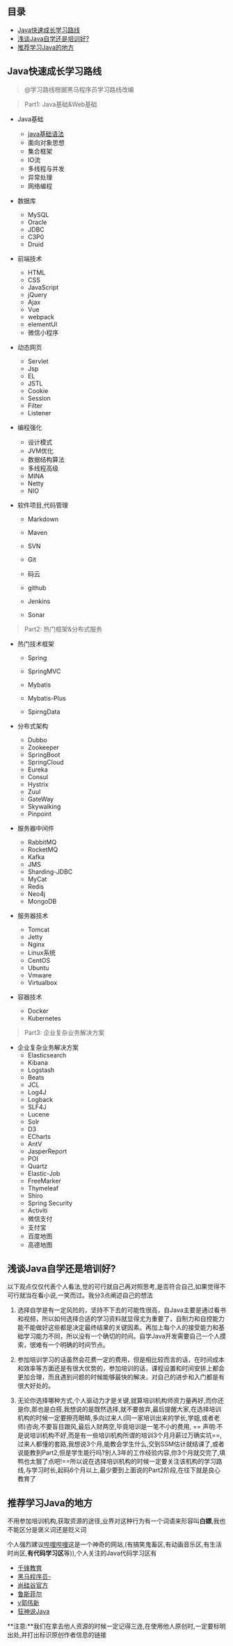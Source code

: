 ## 目录

- [Java快速成长学习路线](https://github.com/zysheep/Java-Notes#%E6%B5%85%E8%B0%88java%E8%87%AA%E5%AD%A6%E8%BF%98%E6%98%AF%E5%9F%B9%E8%AE%AD%E5%A5%BD)
- [浅谈Java自学还是培训好?]()
- [推荐学习Java的地方]()

## Java快速成长学习路线

>@学习路线根据黑马程序员学习路线改编

> Part1: Java基础&Web基础

- Java基础
  - [java基础语法](https://github.com/zysheep/Java-Notes/tree/master/Part1.Java%E5%9F%BA%E7%A1%80%26Web%E5%9F%BA%E7%A1%80/1.Java%E5%9F%BA%E7%A1%80/1.Java%E5%9F%BA%E7%A1%80%E8%AF%AD%E6%B3%95)
  - 面向对象思想
  - 集合框架
  - IO流
  - 多线程与并发
  - 异常处理
  - 网络编程

- 数据库
  - MySQL
  - Oracle
  - JDBC
  - C3P0
  - Druid

- 前端技术
  - HTML
  - CSS
  - JavaScript
  - jQuery
  - Ajax
  - Vue
  - webpack
  - elementUI
  - 微信小程序

- 动态网页
  - Servlet
  - Jsp
  - EL
  - JSTL
  - Cookie
  - Session
  - Filter
  - Listener

- 编程强化
  - 设计模式
  - JVM优化
  - 数据结构算法
  - 多线程高级
  - MINA
  - Netty
  - NIO

- 软件项目,代码管理

  - Markdown

  - Maven
  - SVN
  - Git
  - 码云
  - github
  - Jenkins
  - Sonar

> Part2: 热门框架&分布式服务

- 热门技术框架

  - Spring

  - SpringMVC
  - Mybatis
  - Mybatis-Plus
  - SpirngData

- 分布式架构

  - Dubbo
  - Zookeeper
  - SpringBoot
  - SpringCloud
  - Eureka
  - Consul
  - Hystrix
  - Zuul
  - GateWay
  - Skywalking
  - Pinpoint

- 服务器中间件

  - RabbitMQ
  - RocketMQ
  - Kafka
  - JMS
  - Sharding-JDBC
  - MyCat
  - Redis
  - Neo4j
  - MongoDB

- 服务器技术

  - Tomcat
  - Jetty
  - Nginx
  - Linux系统
  - CentOS
  - Ubuntu
  - Vmware
  - Virtualbox

- 容器技术

  - Docker
  - Kubernetes

> Part3: 企业复杂业务解决方案

- 企业复杂业务解决方案
  - Elasticsearch
  - Kibana
  - Logstash
  - Beats
  - JCL
  - Log4J
  - Logback
  - SLF4J
  - Lucene
  - Solr
  - D3
  - ECharts
  - AntV
  - JasperReport
  - POI
  - Quartz
  - Elastic-Job
  - FreeMarker
  - Thymeleaf
  - Shiro
  - Spring Security
  - Activiti
  - 微信支付
  - 支付宝
  - 百度地图
  - 高德地图

## 浅谈Java自学还是培训好?

以下观点仅仅代表个人看法,觉的可行就自己再对照思考,是否符合自己,如果觉得不可行就当在看小说,一笑而过。我分3点阐述自己的想法

1. 选择自学是有一定风险的，坚持不下去的可能性很高，自Java主要是通过看书和视频，所以如何选择合适的学习资料就显得尤为重要了，自制力和自控能力能不能做好这些都是决定最终结果的关键因素。再加上每个人的接受能力和基础学习能力不同，所以没有一个确切的时间。自学Java开发需要自己一个人摸索，很难有一个明确的时间节点。

2. 参加培训学习的话虽然会花费一定的费用，但是相比较而言的话，在时间成本和效率等方面还是有很大优势的，参加培训的话，课程设置和时间安排上都会更加合理，而且遇到问题的时候能够最快的解决，对自己的进步和入门都是有很大好处的。
3. 无论你选择哪种方式,个人驱动力才是关键,就算培训机构师资力量再好,而你还是你,那也是白搭,我想说的是既然选择,就不要放弃,最后提醒大家,在选择培训机构的时候一定要擦亮眼睛,多向过来人(同一家培训出来的学长,学姐,或者老师)咨询,不要盲目跟风,最后人财两空,毕竟培训是一笔不小的费用, == 声明:不是说培训机构不好,而是有一些培训机构所谓的培训3个月月薪过万确实坑==,过来人都懂的套路,我想说3个月,能教会学生什么,交到SSM估计就结课了,或者说能教到Part2,但是学生能行吗?别人3年的工作经验内容,你3个月就交完了,填鸭也太狠了点吧!==所以说在选择培训机构的时候一定要关注该机构的学习路线,与学习时长,起码6个月以上,最少要到上面说的Part2阶段,在往下就是良心教育了

## 推荐学习Java的地方

不用参加培训机构,获取资源的途径,业界对这种行为有一个词语来形容叫**白嫖**,我也不能区分是褒义词还是贬义词

个人强烈建议[哔哩哔哩](https://www.bilibili.com)这是一个神奇的网站,(有搞笑鬼畜区,有动画音乐区,有生活时尚区,**有代码学习区**等)),个人关注的Java代码学习区有

- [千锋教育](https://space.bilibili.com/146668655/)
- [黑马程序员-](https://space.bilibili.com/37974444/)
- [尚硅谷官方](https://space.bilibili.com/302417610/)
- [鲁斯菲尔](https://space.bilibili.com/31137138/)
- [v郭伟新](https://space.bilibili.com/378860440/)
- [狂神说Java](https://space.bilibili.com/95256449/)

**注意:**我们在拿去他人资源的时候一定记得三连,在使用他人原创时,一定要标明出处,并打出标识原创作者信息的链接




